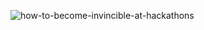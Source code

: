 ![how-to-become-invincible-at-hackathons](https://user-images.githubusercontent.com/60923869/91078975-14004680-e661-11ea-9bc1-328ffcf399bb.jpg)

